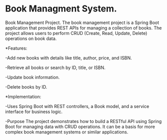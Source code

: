 # Book Managment System.
Book Management Project. The book management project is a Spring Boot application that provides REST APIs for managing a collection of books. The project allows users to perform CRUD (Create, Read, Update, Delete) operations on book data.

*Features:

-Add new books with details like title, author, price, and ISBN.

-Retrieve all books or search by ID, title, or ISBN.

-Update book information.

-Delete books by ID.


*Implementation:

-Uses Spring Boot with REST controllers, a Book model, and a service interface for business logic.

-Purpose The project demonstrates how to build a RESTful API using Spring Boot for managing data with CRUD operations. It can be a basis for more complex book management systems or similar applications.
